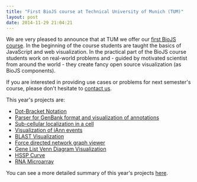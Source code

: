 ```yaml
---
title: "First BioJS course at Technical University of Munich (TUM)"
layout: post
date: 2014-11-29 21:04:21
---
```


We are very pleased to announce that at TUM we offer our [first BioJS course][pp2].
In the beginning of the course students are taught the basics of JavaScript and web 
visualization. In the practical part of the BioJS course students work on real-world
problems and - guided by motivated scientist from around the world - they create
fancy open source visualization (as BioJS components).

If you are interested in providing use cases or problems for next semester's course, please
don't hesitate to [contact us](https://docs.google.com/forms/d/1Xy4S-i5YgrmceCYPyXB-IS5iMCTU6rD8w3OV7z_cXUM/viewform).

This year's projects are: 

* [Dot-Bracket Notation](https://i12r-studfilesrv.informatik.tu-muenchen.de/pp22014/index.php/Dot-Bracket_Notation) 
* [Parser for GenBank format and visualization of annotations](https://i12r-studfilesrv.informatik.tu-muenchen.de/pp22014/index.php/Parsing_And_Visualization_Of_GeneBank)
* [Sub-cellular localization in a cell](https://i12r-studfilesrv.informatik.tu-muenchen.de/pp22014/index.php/Sub_Cellular_Localization)
* [Visualization of iAnn events](https://i12r-studfilesrv.informatik.tu-muenchen.de/pp22014/index.php/Main_Page/VisualizationiAnnEvents)
* [BLAST Visualization](https://i12r-studfilesrv.informatik.tu-muenchen.de/pp22014/index.php/BLAST_Visualization)
* [Force directed network graph viewer](https://i12r-studfilesrv.informatik.tu-muenchen.de/pp22014/index.php/FORCE_DIRECTED_NETWORK_%28SPRING_ALGORITHM%29_GRAPH_VIEWER#Application_Design)
* [Gene List Venn Diagram Visualization](https://i12r-studfilesrv.informatik.tu-muenchen.de/pp22014/index.php/Venn_Project)
* [HSSP Curve](https://i12r-studfilesrv.informatik.tu-muenchen.de/pp22014/index.php/HSSP_curve)
* [RNA Microarray](https://i12r-studfilesrv.informatik.tu-muenchen.de/pp22014/index.php/RNAMicro)

You can see a more detailed summary of this year's projects [here][projects].

[pp2]: https://i12r-studfilesrv.informatik.tu-muenchen.de/pp22014/index.php/Main_Page
[projects]: https://i12r-studfilesrv.informatik.tu-muenchen.de/pp22014/index.php/Homework_5
